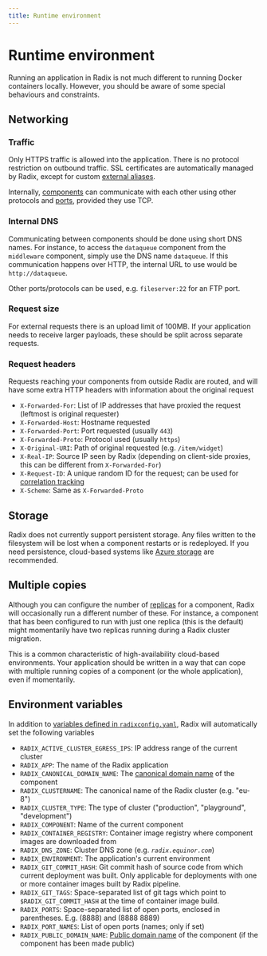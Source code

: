 ```yaml
---
title: Runtime environment
---
```


# Runtime environment

Running an application in Radix is not much different to running Docker containers locally. However, you should be aware of some special behaviours and constraints.

## Networking

### Traffic

Only HTTPS traffic is allowed into the application. There is no protocol restriction on outbound traffic. SSL certificates are automatically managed by Radix, except for custom [external aliases](../../guides/external-alias/).

Internally, [components](../topic-concepts/#component) can communicate with each other using other protocols and [ports](../../references/reference-radix-config/#components), provided they use TCP.

### Internal DNS

Communicating between components should be done using short DNS names. For instance, to access the `dataqueue` component from the `middleware` component, simply use the DNS name `dataqueue`. If this communication happens over HTTP, the internal URL to use would be `http://dataqueue`.

Other ports/protocols can be used, e.g. `fileserver:22` for an FTP port.

### Request size

For external requests there is an upload limit of 100MB. If your application needs to receive larger payloads, these should be split across separate requests.

### Request headers

Requests reaching your components from outside Radix are routed, and will have some extra HTTP headers with information about the original request

- `X-Forwarded-For`: List of IP addresses that have proxied the request (leftmost is original requester)
- `X-Forwarded-Host`: Hostname requested
- `X-Forwarded-Port`: Port requested (usually `443`)
- `X-Forwarded-Proto`: Protocol used (usually `https`)
- `X-Original-URI`: Path of original requested (e.g. `/item/widget`)
- `X-Real-IP`: Source IP seen by Radix (depending on client-side proxies, this can be different from `X-Forwarded-For`)
- `X-Request-ID`: A unique random ID for the request; can be used for [correlation tracking](https://theburningmonk.com/2015/05/a-consistent-approach-to-track-correlation-ids-through-microservices/)
- `X-Scheme`: Same as `X-Forwarded-Proto`

## Storage

Radix does not currently support persistent storage. Any files written to the filesystem will be lost when a component restarts or is redeployed. If you need persistence, cloud-based systems like [Azure storage](https://docs.microsoft.com/en-us/azure/storage/common/storage-introduction) are recommended.

## Multiple copies

Although you can configure the number of [replicas](../topic-concepts/#replica) for a component, Radix will occasionally run a different number of these. For instance, a component that has been configured to run with just one replica (this is the default) might momentarily have two replicas running during a Radix cluster migration.

This is a common characteristic of high-availability cloud-based environments. Your application should be written in a way that can cope with multiple running copies of a component (or the whole application), even if momentarily.

## Environment variables

In addition to [variables defined in `radixconfig.yaml`](../../references/reference-radix-config/#variables), Radix will automatically set the following variables

- `RADIX_ACTIVE_CLUSTER_EGRESS_IPS`: IP address range of the current cluster
- `RADIX_APP`: The name of the Radix application
- `RADIX_CANONICAL_DOMAIN_NAME`: The [canonical domain name](../topic-domain-names/#canonical-name) of the component
- `RADIX_CLUSTERNAME`: The canonical name of the Radix cluster (e.g. "eu-8")
- `RADIX_CLUSTER_TYPE`: The type of cluster ("production", "playground", "development")
- `RADIX_COMPONENT`: Name of the current component
- `RADIX_CONTAINER_REGISTRY`: Container image registry where component images are downloaded from
- `RADIX_DNS_ZONE`: Cluster DNS zone (e.g. _`radix.equinor.com`_)
- `RADIX_ENVIRONMENT`: The application's current environment
- `RADIX_GIT_COMMIT_HASH`: Git commit hash of source code from which current deployment was built. Only applicable for deployments with one or more container images built by Radix pipeline.
- `RADIX_GIT_TAGS`: Space-separated list of git tags which point to `$RADIX_GIT_COMMIT_HASH` at the time of container image build.
- `RADIX_PORTS`: Space-separated list of open ports, enclosed in parentheses. E.g. (8888) and (8888 8889)
- `RADIX_PORT_NAMES`: List of open ports (names; only if set)
- `RADIX_PUBLIC_DOMAIN_NAME`: [Public domain name](../topic-domain-names/#public-name) of the component (if the component has been made public)
